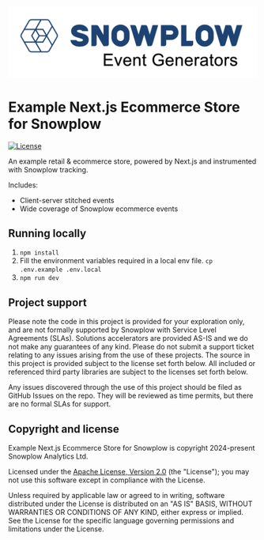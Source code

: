 ![snowplow-logo](.github/media/snowplow_event_generators.png)

# Example Next.js Ecommerce Store for Snowplow

[![License][license-image]][license]

An example retail & ecommerce store, powered by Next.js and instrumented with Snowplow tracking.

Includes:

- Client-server stitched events
- Wide coverage of Snowplow ecommerce events

## Running locally

1. `npm install`
2. Fill the environment variables required in a local env file. `cp .env.example .env.local`
3. `npm run dev`

## Project support

Please note the code in this project is provided for your exploration only, and are not formally supported by Snowplow with Service Level Agreements (SLAs). Solutions accelerators are provided AS-IS and we do not make any guarantees of any kind. Please do not submit a support ticket relating to any issues arising from the use of these projects. The source in this project is provided subject to the license set forth below. All included or referenced third party libraries are subject to the licenses set forth below.

Any issues discovered through the use of this project should be filed as GitHub Issues on the repo. They will be reviewed as time permits, but there are no formal SLAs for support.

## Copyright and license

Example Next.js Ecommerce Store for Snowplow is copyright 2024-present Snowplow Analytics Ltd.

Licensed under the [Apache License, Version 2.0][license] (the "License");
you may not use this software except in compliance with the License.

Unless required by applicable law or agreed to in writing, software
distributed under the License is distributed on an "AS IS" BASIS,
WITHOUT WARRANTIES OR CONDITIONS OF ANY KIND, either express or implied.
See the License for the specific language governing permissions and
limitations under the License.

[license]: https://www.apache.org/licenses/LICENSE-2.0
[license-image]: https://img.shields.io/github/license/snowplow/snowplow-android-tracker
